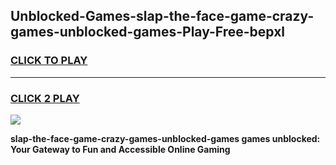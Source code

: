 
## Unblocked-Games-slap-the-face-game-crazy-games-unblocked-games-Play-Free-bepxl
<h3>
<a href="https://premium76.site?title=slap-the-face-game-crazy-games-unblocked-games&ref=18A1">CLICK TO PLAY</a></h3>
<hr>

<h3>
<a href="https://premium76.site?title=slap-the-face-game-crazy-games-unblocked-games&ref=18A1">CLICK 2 PLAY</a>
  
</h3>

<a href="https://premium76.site?title=slap-the-face-game-crazy-games-unblocked-games&ref=18A1"><img src="https://clearcache.store/games.png"></a>


**slap-the-face-game-crazy-games-unblocked-games games unblocked: Your Gateway to Fun and Accessible Online Gaming**
